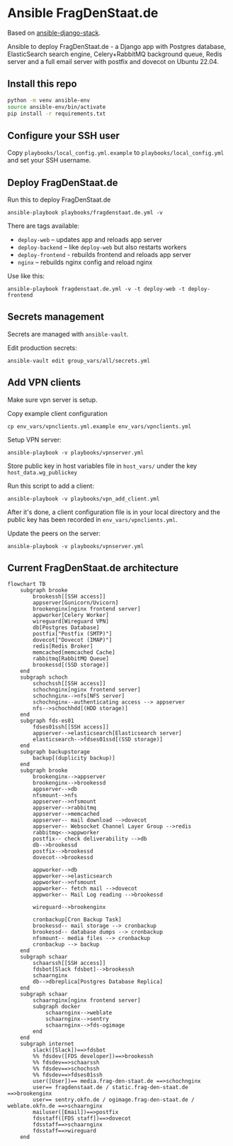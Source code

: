# Ansible FragDenStaat.de

Based on [ansible-django-stack](https://github.com/jcalazan/ansible-django-stack).

Ansible to deploy FragDenStaat.de - a Django app with Postgres database, ElasticSearch search engine, Celery+RabbitMQ background queue, Redis server and a full email server with postfix and dovecot on Ubuntu 22.04.


## Install this repo

```bash
python -m venv ansible-env
source ansible-env/bin/activate
pip install -r requirements.txt
```

## Configure your SSH user

Copy `playbooks/local_config.yml.example` to `playbooks/local_config.yml` and set your SSH username.

## Deploy FragDenStaat.de

Run this to deploy FragDenStaat.de

    ansible-playbook playbooks/fragdenstaat.de.yml -v

There are tags available:

- `deploy-web` – updates app and reloads app server
- `deploy-backend` – like `deploy-web` but also restarts workers
- `deploy-frontend` - rebuilds frontend and reloads app server
- `nginx` – rebuilds nginx config and reload nginx

Use like this:

```
ansible-playbook fragdenstaat.de.yml -v -t deploy-web -t deploy-frontend
```

## Secrets management

Secrets are managed with `ansible-vault`.

Edit production secrets:

```
ansible-vault edit group_vars/all/secrets.yml
```

## Add VPN clients

Make sure vpn server is setup.

Copy example client configuration

```
cp env_vars/vpnclients.yml.example env_vars/vpnclients.yml
```

Setup VPN server:
```
ansible-playbook -v playbooks/vpnserver.yml
```

Store public key in host variables file in `host_vars/` under the key `host_data.wg_publickey`

Run this script to add a client:

```
ansible-playbook -v playbooks/vpn_add_client.yml
```

After it's done, a client configuration file is in your local directory and the public key has been recorded in `env_vars/vpnclients.yml`.

Update the peers on the server:

```
ansible-playbook -v playbooks/vpnserver.yml
```


## Current FragDenStaat.de architecture

```mermaid
flowchart TB
    subgraph brooke
        brookessh[[SSH access]]
        appserver[Gunicorn/Uvicorn]
        brookenginx[nginx frontend server]
        appworker[Celery Worker]
        wireguard[Wireguard VPN]
        db[Postgres Database]
        postfix["Postfix (SMTP)"]
        dovecot["Dovecot (IMAP)"]
        redis[Redis Broker]
        memcached[memcached Cache]
        rabbitmq[RabbitMQ Queue]
        brookessd[(SSD storage)]
    end
    subgraph schoch
        schochssh[[SSH access]]
        schochnginx[nginx frontend server]
        schochnginx-->nfs[NFS server]
        schochnginx--authenticating access --> appserver
        nfs-->schochhdd[(HDD storage)]
    end
    subgraph fds-es01
        fdses01ssh[[SSH access]]
        appserver-->elasticsearch[Elasticsearch server]
        elasticsearch-->fdses01ssd[(SSD storage)]
    end
    subgraph backupstorage
        backup[(duplicity backup)]
    end
    subgraph brooke
        brookenginx-->appserver
        brookenginx-->brookessd
        appserver-->db
        nfsmount-->nfs
        appserver-->nfsmount
        appserver-->rabbitmq
        appserver-->memcached
        appserver-- mail download -->dovecot
        appserver-- Websocket Channel Layer Group -->redis
        rabbitmq<-->appworker
        postfix-- check deliverability -->db
        db-->brookessd
        postfix-->brookessd
        dovecot-->brookessd

        appworker-->db
        appworker-->elasticsearch
        appworker-->nfsmount
        appworker-- fetch mail -->dovecot
        appworker-- Mail Log reading -->brookessd

        wireguard-->brookenginx

        cronbackup[Cron Backup Task]
        brookessd-- mail storage --> cronbackup
        brookessd-- database dumps --> cronbackup
        nfsmount-- media files --> cronbackup
        cronbackup --> backup
    end
    subgraph schaar
        schaarssh[[SSH access]]
        fdsbot[Slack fdsbot]-->brookessh
        schaarnginx
        db-->dbreplica[Postgres Database Replica]
    end
    subgraph schaar
        schaarnginx[nginx frontend server]
        subgraph docker
            schaarnginx-->weblate
            schaarnginx-->sentry
            schaarnginx-->fds-ogimage
        end
    end
    subgraph internet
        slack([Slack])==>fdsbot
        %% fdsdev([FDS developer])==>brookessh
        %% fdsdev==>schaarssh
        %% fdsdev==>schochssh
        %% fdsdev==>fdses01ssh
        user([User])== media.frag-den-staat.de ==>schochnginx
        user== fragdenstaat.de / static.frag-den-staat.de ==>brookenginx
        user== sentry.okfn.de / ogimage.frag-den-staat.de / weblate.okfn.de ==>schaarnginx
        mailuser([Email])==>postfix
        fdsstaff([FDS staff])==>dovecot
        fdsstaff==>schaarnginx
        fdsstaff==>wireguard
    end
```
